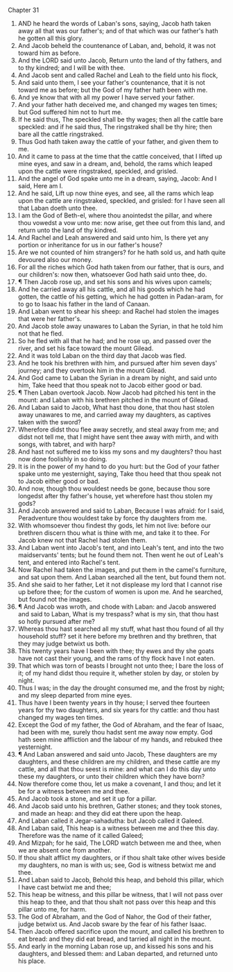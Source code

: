 

Chapter 31

1. AND he heard the words of Laban's sons, saying, Jacob hath taken away all that was our father's; and of that which was our father's hath he gotten all this glory.
2. And Jacob beheld the countenance of Laban, and, behold, it was not toward him as before.
3. And the LORD said unto Jacob, Return unto the land of thy fathers, and to thy kindred; and I will be with thee.
4. And Jacob sent and called Rachel and Leah to the field unto his flock,
5. And said unto them, I see your father's countenance, that it is not toward me as before; but the God of my father hath been with me.
6. And ye know that with all my power I have served your father.
7. And your father hath deceived me, and changed my wages ten times; but God suffered him not to hurt me.
8. If he said thus, The speckled shall be thy wages; then all the cattle bare speckled: and if he said thus, The ringstraked shall be thy hire; then bare all the cattle ringstraked.
9. Thus God hath taken away the cattle of your father, and given them to me.
10. And it came to pass at the time that the cattle conceived, that I lifted up mine eyes, and saw in a dream, and, behold, the rams which leaped upon the cattle were ringstraked, speckled, and grisled.
11. And the angel of God spake unto me in a dream, saying, Jacob: And I said, Here am I.
12. And he said, Lift up now thine eyes, and see, all the rams which leap upon the cattle are ringstraked, speckled, and grisled: for I have seen all that Laban doeth unto thee.
13. I am the God of Beth-el, where thou anointedst the pillar, and where thou vowedst a vow unto me: now arise, get thee out from this land, and return unto the land of thy kindred.
14. And Rachel and Leah answered and said unto him, Is there yet any portion or inheritance for us in our father's house?
15. Are we not counted of him strangers?  for he hath sold us, and hath quite devoured also our money.
16. For all the riches which God hath taken from our father, that is ours, and our children's: now then, whatsoever God hath said unto thee, do.
17. ¶ Then Jacob rose up, and set his sons and his wives upon camels;
18. And he carried away all his cattle, and all his goods which he had gotten, the cattle of his getting, which he had gotten in Padan-aram, for to go to Isaac his father in the land of Canaan.
19. And Laban went to shear his sheep: and Rachel had stolen the images that were her father's.
20. And Jacob stole away unawares to Laban the Syrian, in that he told him not that he fled.
21. So he fled with all that he had; and he rose up, and passed over the river, and set his face toward the mount Gilead.
22. And it was told Laban on the third day that Jacob was fled.
23. And he took his brethren with him, and pursued after him seven days' journey; and they overtook him in the mount Gilead.
24. And God came to Laban the Syrian in a dream by night, and said unto him, Take heed that thou speak not to Jacob either good or bad.
25. ¶ Then Laban overtook Jacob.  Now Jacob had pitched his tent in the mount: and Laban with his brethren pitched in the mount of Gilead.
26. And Laban said to Jacob, What hast thou done, that thou hast stolen away unawares to me, and carried away my daughters, as captives taken with the sword?
27. Wherefore didst thou flee away secretly, and steal away from me; and didst not tell me, that I might have sent thee away with mirth, and with songs, with tabret, and with harp?
28. And hast not suffered me to kiss my sons and my daughters? thou hast now done foolishly in so doing.
29. It is in the power of my hand to do you hurt: but the God of your father spake unto me yesternight, saying, Take thou heed that thou speak not to Jacob either good or bad.
30. And now, though thou wouldest needs be gone, because thou sore longedst after thy father's house, yet wherefore hast thou stolen my gods?
31. And Jacob answered and said to Laban, Because I was afraid: for I said, Peradventure thou wouldest take by force thy daughters from me.
32. With whomsoever thou findest thy gods, let him not live: before our brethren discern thou what is thine with me, and take it to thee.  For Jacob knew not that Rachel had stolen them.
33. And Laban went into Jacob's tent, and into Leah's tent, and into the two maidservants' tents; but he found them not.  Then went he out of Leah's tent, and entered into Rachel's tent.
34. Now Rachel had taken the images, and put them in the camel's furniture, and sat upon them.  And Laban searched all the tent, but found them not.
35. And she said to her father, Let it not displease my lord that I cannot rise up before thee; for the custom of women is upon me.  And he searched, but found not the images.
36. ¶ And Jacob was wroth, and chode with Laban: and Jacob answered and said to Laban, What is my trespass?  what is my sin, that thou hast so hotly pursued after me?
37. Whereas thou hast searched all my stuff, what hast thou found of all thy household stuff?  set it here before my brethren and thy brethren, that they may judge betwixt us both.
38. This twenty years have I been with thee; thy ewes and thy she goats have not cast their young, and the rams of thy flock have I not eaten.
39. That which was torn of beasts I brought not unto thee; I bare the loss of it; of my hand didst thou require it, whether stolen by day, or stolen by night.
40. Thus I was; in the day the drought consumed me, and the frost by night; and my sleep departed from mine eyes.
41. Thus have I been twenty years in thy house; I served thee fourteen years for thy two daughters, and six years for thy cattle: and thou hast changed my wages ten times.
42. Except the God of my father, the God of Abraham, and the fear of Isaac, had been with me, surely thou hadst sent me away now empty.  God hath seen mine affliction and the labour of my hands, and rebuked thee yesternight.
43. ¶ And Laban answered and said unto Jacob, These daughters are my daughters, and these children are my children, and these cattle are my cattle, and all that thou seest is mine: and what can I do this day unto these my daughters, or unto their children which they have born?
44. Now therefore come thou, let us make a covenant, I and thou; and let it be for a witness between me and thee.
45. And Jacob took a stone, and set it up for a pillar.
46. And Jacob said unto his brethren, Gather stones; and they took stones, and made an heap: and they did eat there upon the heap.
47. And Laban called it Jegar-sahadutha: but Jacob called it Galeed.
48. And Laban said, This heap is a witness between me and thee this day. Therefore was the name of it called Galeed;
49. And Mizpah; for he said, The LORD watch between me and thee, when we are absent one from another.
50. If thou shalt afflict my daughters, or if thou shalt take other wives beside my daughters, no man is with us; see, God is witness betwixt me and thee.
51. And Laban said to Jacob, Behold this heap, and behold this pillar, which I have cast betwixt me and thee;
52. This heap be witness, and this pillar be witness, that I will not pass over this heap to thee, and that thou shalt not pass over this heap and this pillar unto me, for harm.
53. The God of Abraham, and the God of Nahor, the God of their father, judge betwixt us.  And Jacob sware by the fear of his father Isaac.
54. Then Jacob offered sacrifice upon the mount, and called his brethren to eat bread: and they did eat bread, and tarried all night in the mount.
55. And early in the morning Laban rose up, and kissed his sons and his daughters, and blessed them: and Laban departed, and returned unto his place.
